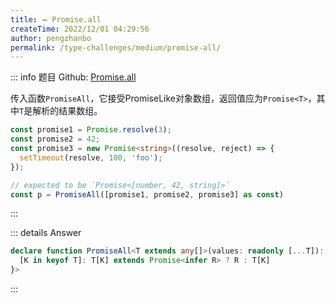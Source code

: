 ```yaml
---
title: ➖ Promise.all
createTime: 2022/12/01 04:29:56
author: pengzhanbo
permalink: /type-challenges/medium/promise-all/
---
```


::: info 题目
Github: [Promise.all](https://github.com/type-challenges/type-challenges/blob/main/questions/00020-medium-promise-all/)

传入函数`PromiseAll`，它接受PromiseLike对象数组，返回值应为`Promise<T>`，其中`T`是解析的结果数组。

```ts
const promise1 = Promise.resolve(3);
const promise2 = 42;
const promise3 = new Promise<string>((resolve, reject) => {
  setTimeout(resolve, 100, 'foo');
});

// expected to be `Promise<[number, 42, string]>`
const p = PromiseAll([promise1, promise2, promise3] as const)
```
:::

::: details Answer
```ts
declare function PromiseAll<T extends any[]>(values: readonly [...T]): Promise<{
  [K in keyof T]: T[K] extends Promise<infer R> ? R : T[K]
}>
```
:::
